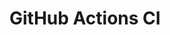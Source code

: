 # GitHub Actions CI
























































































































































































































































































































































































































































































































































































































































































































































































































































































































































































































































































































































































































































































































































































































































































































































































































































































































































































































































































































































































































































































































































































































































































































































































































































































































































































